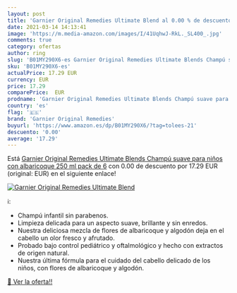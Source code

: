 ```yaml
---
layout: post
title: 'Garnier Original Remedies Ultimate Blend al 0.00 % de descuento'
date: 2021-03-14 14:13:41
image: 'https://m.media-amazon.com/images/I/41UqhwJ-RkL._SL400_.jpg'
comments: true
category: ofertas
author: ring
slug: 'B01MY290X6-es Garnier Original Remedies Ultimate Blends Champú suave...'
sku: 'B01MY290X6-es'
actualPrice: 17.29 EUR
currency: EUR
price: 17.29
comparePrice:  EUR
prodname: 'Garnier Original Remedies Ultimate Blends Champú suave para niños con albaricoque  250 ml  pack de 6'
country: 'es'
flag: '🇪🇸'
brand: 'Garnier Original Remedies'
buyurl: 'https://www.amazon.es/dp/B01MY290X6/?tag=tolees-21'
descuento: '0.00'
average: '17.29'
---
```


Está [Garnier Original Remedies Ultimate Blends Champú suave para niños con albaricoque  250 ml  pack de 6](https://www.amazon.es/dp/B01MY290X6/?tag=tolees-21) con 0.00 de descuento por 17.29 EUR (original:  EUR) en el siguiente enlace!

[![Garnier Original Remedies Ultimate Blend](https://m.media-amazon.com/images/I/41UqhwJ-RkL._SL400_.jpg)](https://www.amazon.es/dp/B01MY290X6/?tag=tolees-21)

ℹ️:

- Champú infantil sin parabenos.
- Limpieza delicada para un aspecto suave, brillante y sin enredos.
- Nuestra deliciosa mezcla de flores de albaricoque y algodón deja en el cabello un olor fresco y afrutado.
- Probado bajo control pediátrico y oftalmológico y hecho con extractos de origen natural.
- Nuestra última fórmula para el cuidado del cabello delicado de los niños, con flores de albaricoque y algodón.

[🛒 Ver la oferta!!](https://www.amazon.es/dp/B01MY290X6/?tag=tolees-21)
